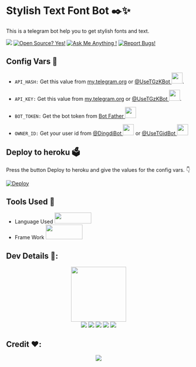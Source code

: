 # Stylish Text Font Bot ✒️✨
This is a telegram bot help you to get stylish fonts and text.

<a href="https://telegram.dog/StylishText_zKBot"><img src="https://img.shields.io/badge/Telegram-Bot-blue.svg?logo=telegram"></a>
[![Open Source? Yes!](https://badgen.net/badge/Open%20Source%20%3F/Yes/yellow?icon=github)](https://github.com/ZauteKm/Stylish-Text-Bot)
[![Ask Me Anything !](https://img.shields.io/badge/🤔%20Ask%20me-anything-1abc9c.svg)](https://telegram.dog/zautebot)
[![Report Bugs!](https://badgen.net/badge/🐞%20Report%20/Bugs/red)](https://telegram.dog/InFoJosTelGroup)

## Config Vars 🤖

- `API_HASH:` Get this value from [my.telegram.org](https://my.telegram.org) or [@UseTGzKBot <img src="https://telegra.ph/file/23d7c928f000aee982a4a.jpg" width="30" height="30">](https://telegram.dog/UseTGzKbot).

- `API_KEY:` Get this value from [my.telegram.org](https://my.telegram.org) or [@UseTGzKBot <img src="https://telegra.ph/file/23d7c928f000aee982a4a.jpg" width="30" height="30">](https://telegram.dog/UseTGzKbot).

- `BOT_TOKEN:` Get the bot token from [Bot Father <img src="https://telegra.ph/file/8d80c13110506bf1cb58e.jpg" width="30" height="30">](https://telegram.dog/BotFather)

- `OWNER_ID:` Get your user id from [@DingdiBot <img src="https://telegra.ph/file/6ac108a0030f3cf8dac94.jpg" width="30" height="30">](https://telegram.dog/DingdiBot) or [@UseTGidBot <img src="https://telegra.ph/file/fe85b1027cfd657f2f44b.jpg" width="30" height="30">](https://telegram.dog/UseTGidBot)

## Deploy to heroku 🗳
Press the button Deploy to heroku and give the values for the config vars. 👇

[![Deploy](https://www.herokucdn.com/deploy/button.svg)](https://heroku.com/deploy?template=https://github.com/sampathsir/Stylish-Text-Bot)

## Tools Used 🧰
- Language Used [<img src="https://telegra.ph/file/960ed8709acaf8c68b894.jpg" width="100" height="30">](https://www.python.org/)
- Frame Work [<img src="https://telegra.ph/file/804f06d1590f7619a63ed.jpg" width="100" height="40">](https://github.com/pyrogram/pyrogram)

## Dev Details 👤:
<p align="middle">
<img src="https://telegra.ph/file/f856316b19a05bde4296d.jpg" width="150" height="150"><br>
<img src="https://badgen.net/badge/Name/ZauteKm/FF33FF?icon=awesome&labelColor=0080FF"></a>
<img src="https://badgen.net/badge/Skills/python/purple?icon=terminal&labelColor=red"></a>
<a href="https://telegram.dog/Zautebot"><img src="https://img.shields.io/badge/Telegram-Link-blue.svg?logo=telegram"></a>
<a href="https://github.com/ZauteKm"><img src="https://badgen.net/badge/Follow%20on%20/GitHub/80FF00?icon=github&labelColor=black"></a>
<a href="https://youtube.com/c/ZauteKm"><img src="https://img.shields.io/badge/YouTube-Channel-FF3333.svg?logo=youtube&logoColor=FF3333"></a>
<p align="left">
</p>

## Credit ❤️:
<p align="middle">
<a href="https://github.com/Ns-AnoNymouS"><img src="https://badgen.net/badge/Ns%20/AnoNyMouS/80FF000?icon=github&labelColor=black"></a>
